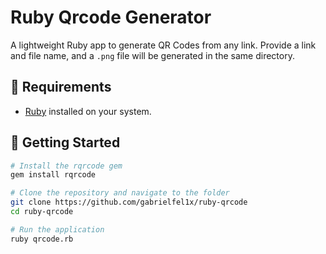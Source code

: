 # Ruby Qrcode Generator

A lightweight Ruby app to generate QR Codes from any link. Provide a link and file name, and a `.png` file will be generated in the same directory.

## 📍 Requirements
- [Ruby](https://www.ruby-lang.org/) installed on your system.

## 🚀 Getting Started
```bash
# Install the rqrcode gem
gem install rqrcode

# Clone the repository and navigate to the folder
git clone https://github.com/gabrielfel1x/ruby-qrcode
cd ruby-qrcode

# Run the application
ruby qrcode.rb
